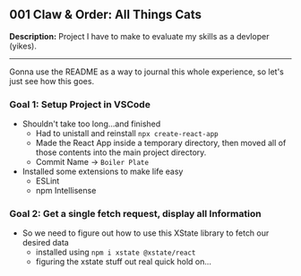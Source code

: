 ## 001 Claw & Order: All Things Cats 
**Description:** Project I have to make to evaluate my skills as a devloper (yikes).
<hr>
Gonna use the README as a way to journal this whole experience, so let's just see how this goes.

### Goal 1: Setup Project in VSCode
- Shouldn't take too long...and finished
  - Had to unistall and reinstall `npx create-react-app`
  - Made the React App inside a temporary directory, then moved all of those contents into the main project directory.
  - Commit Name -> `Boiler Plate`
- Installed some extensions to make life easy
  - ESLint
  - npm Intellisense

### Goal 2: Get a single fetch request, display all Information
- So we need to figure out how to use this XState library to fetch our desired data
  - installed using `npm i xstate @xstate/react`
  - figuring the xstate stuff out real quick hold on...



